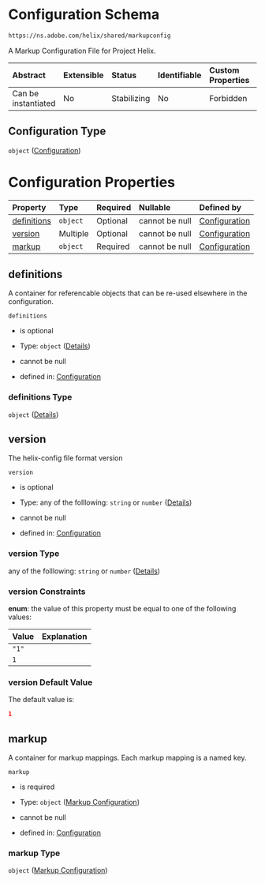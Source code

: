 # Configuration Schema

```txt
https://ns.adobe.com/helix/shared/markupconfig
```

A Markup Configuration File for Project Helix.

| Abstract            | Extensible | Status      | Identifiable | Custom Properties | Additional Properties | Access Restrictions | Defined In                                                                  |
| :------------------ | :--------- | :---------- | :----------- | :---------------- | :-------------------- | :------------------ | :-------------------------------------------------------------------------- |
| Can be instantiated | No         | Stabilizing | No           | Forbidden         | Forbidden             | none                | [markupconfig.schema.json](markupconfig.schema.json "open original schema") |

## Configuration Type

`object` ([Configuration](markupconfig.md))

# Configuration Properties

| Property                    | Type     | Required | Nullable       | Defined by                                                                                                                       |
| :-------------------------- | :------- | :------- | :------------- | :------------------------------------------------------------------------------------------------------------------------------- |
| [definitions](#definitions) | `object` | Optional | cannot be null | [Configuration](markupconfig-properties-definitions.md "https://ns.adobe.com/helix/shared/markupconfig#/properties/definitions") |
| [version](#version)         | Multiple | Optional | cannot be null | [Configuration](markupconfig-properties-version.md "https://ns.adobe.com/helix/shared/markupconfig#/properties/version")         |
| [markup](#markup)           | `object` | Required | cannot be null | [Configuration](markupconfig-properties-markup-configuration.md "https://ns.adobe.com/helix/shared/markup#/properties/markup")   |

## definitions

A container for referencable objects that can be re-used elsewhere in the configuration.

`definitions`

*   is optional

*   Type: `object` ([Details](markupconfig-properties-definitions.md))

*   cannot be null

*   defined in: [Configuration](markupconfig-properties-definitions.md "https://ns.adobe.com/helix/shared/markupconfig#/properties/definitions")

### definitions Type

`object` ([Details](markupconfig-properties-definitions.md))

## version

The helix-config file format version

`version`

*   is optional

*   Type: any of the folllowing: `string` or `number` ([Details](markupconfig-properties-version.md))

*   cannot be null

*   defined in: [Configuration](markupconfig-properties-version.md "https://ns.adobe.com/helix/shared/markupconfig#/properties/version")

### version Type

any of the folllowing: `string` or `number` ([Details](markupconfig-properties-version.md))

### version Constraints

**enum**: the value of this property must be equal to one of the following values:

| Value | Explanation |
| :---- | :---------- |
| `"1"` |             |
| `1`   |             |

### version Default Value

The default value is:

```json
1
```

## markup

A container for markup mappings. Each markup mapping is a named key.

`markup`

*   is required

*   Type: `object` ([Markup Configuration](markupconfig-properties-markup-configuration.md))

*   cannot be null

*   defined in: [Configuration](markupconfig-properties-markup-configuration.md "https://ns.adobe.com/helix/shared/markup#/properties/markup")

### markup Type

`object` ([Markup Configuration](markupconfig-properties-markup-configuration.md))
